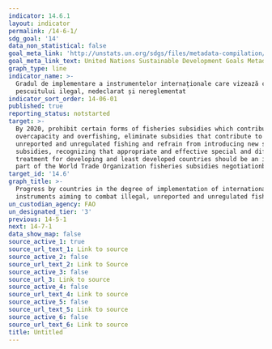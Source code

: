 ```yaml
---
indicator: 14.6.1
layout: indicator
permalink: /14-6-1/
sdg_goal: '14'
data_non_statistical: false
goal_meta_link: 'http://unstats.un.org/sdgs/files/metadata-compilation/Metadata-Goal-14.pdf'
goal_meta_link_text: United Nations Sustainable Development Goals Metadata (pdf 288kB)
graph_type: line
indicator_name: >-
  Gradul de implementare a instrumentelor internaționale care vizează combaterea
  pescuitului ilegal, nedeclarat și nereglementat
indicator_sort_order: 14-06-01
published: true
reporting_status: notstarted
target: >-
  By 2020, prohibit certain forms of fisheries subsidies which contribute to
  overcapacity and overfishing, eliminate subsidies that contribute to illegal,
  unreported and unregulated fishing and refrain from introducing new such
  subsidies, recognizing that appropriate and effective special and differential
  treatment for developing and least developed countries should be an integral
  part of the World Trade Organization fisheries subsidies negotiationb
target_id: '14.6'
graph_title: >-
  Progress by countries in the degree of implementation of international
  instruments aiming to combat illegal, unreported and unregulated fishing
un_custodian_agency: FAO
un_designated_tier: '3'
previous: 14-5-1
next: 14-7-1
data_show_map: false
source_active_1: true
source_url_text_1: Link to source
source_active_2: false
source_url_text_2: Link to Source
source_active_3: false
source_url_3: Link to source
source_active_4: false
source_url_text_4: Link to source
source_active_5: false
source_url_text_5: Link to source
source_active_6: false
source_url_text_6: Link to source
title: Untitled
---
```

